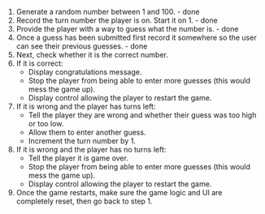 1. Generate a random number between 1 and 100. - done
2. Record the turn number the player is on. Start it on 1. - done
3. Provide the player with a way to guess what the number is. - done
4. Once a guess has been submitted first record it somewhere so the user can see their previous guesses. - done
5. Next, check whether it is the correct number.
6. If it is correct:
   - Display congratulations message.
   - Stop the player from being able to enter more guesses (this would mess the game up).
   - Display control allowing the player to restart the game.
7. If it is wrong and the player has turns left:
   - Tell the player they are wrong and whether their guess was too high or too low.
   - Allow them to enter another guess.
   - Increment the turn number by 1.
8. If it is wrong and the player has no turns left:
   - Tell the player it is game over.
   - Stop the player from being able to enter more guesses (this would mess the game up).
   - Display control allowing the player to restart the game.
9. Once the game restarts, make sure the game logic and UI are completely reset, then go back to step 1.
